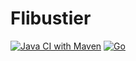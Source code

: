 # Flibustier

[![Java CI with Maven](https://github.com/sgzmd/flibustier/actions/workflows/maven.yml/badge.svg)](https://github.com/sgzmd/flibustier/actions/workflows/maven.yml)
[![Go](https://github.com/sgzmd/flibustier/actions/workflows/go.yml/badge.svg)](https://github.com/sgzmd/flibustier/actions/workflows/go.yml)
